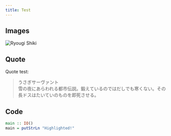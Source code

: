 ```yaml
---
title: Test
---
```


## Images

![Ryougi Shiki](https://fgo.wiki/images/0/0b/215-卡面-1.png)

## Quote

Quote test:

> うさぎサーヴァント  
> 雪の夜にあらわれる都市伝説。鍛えているのではだしでも寒くない。その長ドスはたいていのものを即死させる。

## Code

``` haskell
main :: IO()
main = putStrLn "Highlighted!"
```
